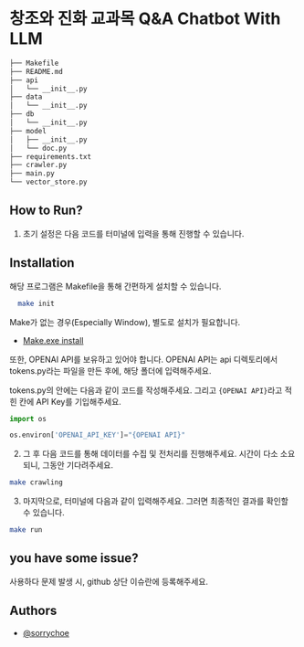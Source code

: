 # 창조와 진화 교과목 Q&A Chatbot With LLM

```bash
├── Makefile
├── README.md
├── api
│   └── __init__.py
├── data
│   └── __init__.py
├── db
│   └── __init__.py
├── model
│   ├── __init__.py
│   └── doc.py
├── requirements.txt
├── crawler.py
├── main.py
└── vector_store.py
```

## How to Run?

1. 초기 설정은 다음 코드를 터미널에 입력을 통해 진행할 수 있습니다.
## Installation

해당 프로그램은 Makefile을 통해 간편하게 설치할 수 있습니다.

```bash
  make init
```

Make가 없는 경우(Especially Window), 별도로 설치가 필요합니다.
- [Make.exe install](https://gnuwin32.sourceforge.net/packages/make.htm)

또한, OPENAI API를 보유하고 있어야 합니다. OPENAI API는 api 디렉토리에서 tokens.py라는 파일을 만든 후에, 해당 폴더에 입력해주세요.

tokens.py의 안에는 다음과 같이 코드를 작성해주세요. 그리고 `{OPENAI API}`라고 적힌 칸에 API Key를 기입해주세요.

```python
import os

os.environ['OPENAI_API_KEY']="{OPENAI API}"
```


2. 그 후 다음 코드를 통해 데이터를 수집 및 전처리를 진행해주세요. 시간이 다소 소요되니, 그동안 기다려주세요.

```bash
make crawling
```

3. 마지막으로, 터미널에 다음과 같이 입력해주세요. 그러면 최종적인 결과를 확인할 수 있습니다.

```bash
make run
```

## you have some issue?

사용하다 문제 발생 시, github 상단 이슈란에 등록해주세요.

## Authors

- [@sorrychoe](https://www.github.com/sorrychoe)
